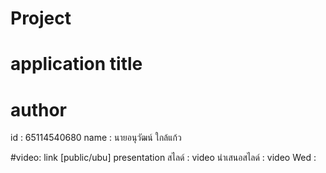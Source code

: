 # Project


# application title


# author

id : 65114540680
name : นายอนุวัฒน์ ใกล้แก้ว

#video: link [public/ubu]
presentation สไลด์ : 
video นำเสนอสไลด์ : 
video Wed :
